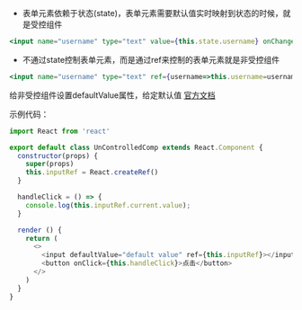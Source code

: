 - 表单元素依赖于状态(state)，表单元素需要默认值实时映射到状态的时候，就是受控组件
```jsx
<input name="username" type="text" value={this.state.username} onChange={this.handleChange} />
```
- 不通过state控制表单元素，而是通过ref来控制的表单元素就是非受控组件
```jsx
<input name="username" type="text" ref={username=>this.username=username}/>
```

给非受控组件设置defaultValue属性，给定默认值
[官方文档](https://zh-hans.reactjs.org/docs/uncontrolled-components.html#default-values)

示例代码：
```js
import React from 'react'

export default class UnControlledComp extends React.Component {
  constructor(props) {
    super(props)
    this.inputRef = React.createRef()
  }

  handleClick = () => {
    console.log(this.inputRef.current.value);
  }

  render () {
    return (
      <>
        <input defaultValue="default value" ref={this.inputRef}></input>
        <button onClick={this.handleClick}>点击</button>
      </>
    )
  }
}
```
